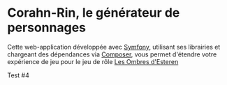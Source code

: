 Corahn-Rin, le générateur de personnages
========================

Cette web-application développée avec [Symfony][1], utilisant ses librairies et chargeant des dépendances via [Composer][2], vous permet d'étendre votre expérience de jeu pour le jeu de rôle [Les Ombres d'Esteren][3]

[1]:  http://symfony.com/
[2]:  http://getcomposer.org/
[3]:  http://www.esteren.org/

Test #4
